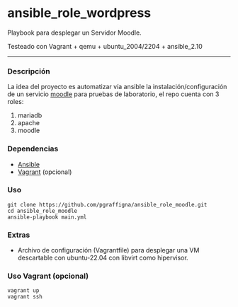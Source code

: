 # ansible_role_wordpress

Playbook para desplegar un Servidor Moodle.

Testeado con Vagrant + qemu + ubuntu_2004/2204 + ansible_2.10

---

### Descripción

La idea del proyecto es automatizar vía ansible la instalación/configuración de un servicio [moodle](https://docs.moodle.org/404/en/Installing_Moodle) para pruebas de laboratorio, el repo cuenta con 3 roles:

1. mariadb
2. apache
3. moodle

### Dependencias

* [Ansible](https://docs.ansible.com/ansible/latest/installation_guide/installation_distros.html)
* [Vagrant](https://developer.hashicorp.com/vagrant/install) (opcional)

### Uso

```
git clone https://github.com/pgraffigna/ansible_role_moodle.git
cd ansible_role_moodle
ansible-playbook main.yml
```

### Extras
* Archivo de configuración (Vagrantfile) para desplegar una VM descartable con ubuntu-22.04 con libvirt como hipervisor.

### Uso Vagrant (opcional)
```
vagrant up
vagrant ssh
```